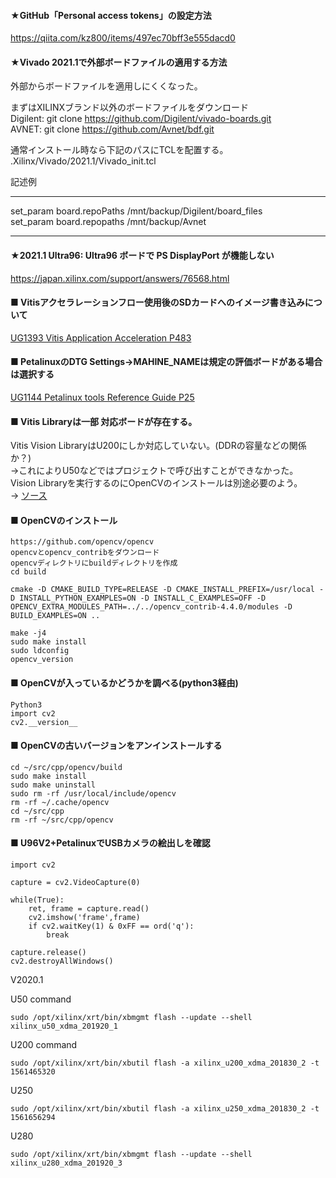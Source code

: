 #### ★GitHub「Personal access tokens」の設定方法  
https://qiita.com/kz800/items/497ec70bff3e555dacd0  
  
#### ★Vivado 2021.1で外部ボードファイルの適用する方法  
外部からボードファイルを適用しにくくなった。  
  
まずはXILINXブランド以外のボードファイルをダウンロード  
Digilent: git clone https://github.com/Digilent/vivado-boards.git  
AVNET: git clone https://github.com/Avnet/bdf.git  
  
通常インストール時なら下記のパスにTCLを配置する。  
.Xilinx/Vivado/2021.1/Vivado_init.tcl  
  
記述例  
***********************************************************  
set_param board.repoPaths /mnt/backup/Digilent/board_files  
set_param board.repopaths /mnt/backup/Avnet  
***********************************************************  
  
#### ★2021.1 Ultra96: Ultra96 ボードで PS DisplayPort が機能しない  
  
https://japan.xilinx.com/support/answers/76568.html  
  
  
#### ■ Vitisアクセラレーションフロー使用後のSDカードへのイメージ書き込みについて
[UG1393 Vitis Application Acceleration P483](https://japan.xilinx.com/support/documentation/sw_manuals_j/xilinx2020_1/ug1393-vitis-application-acceleration.pdf#page=483)
  
#### ■ PetalinuxのDTG Settings->MAHINE_NAMEは規定の評価ボードがある場合は選択する
[UG1144 Petalinux tools Reference Guide P25](https://japan.xilinx.com/support/documentation/sw_manuals_j/xilinx2020_1/ug1144-petalinux-tools-reference-guide.pdf#page=25)  
  
#### ■ Vitis Libraryは一部 対応ボードが存在する。
Vitis Vision LibraryはU200にしか対応していない。(DDRの容量などの関係か？)  
→これによりU50などではプロジェクトで呼び出すことができなかった。  
Vision Libraryを実行するのにOpenCVのインストールは別途必要のよう。  
→ [ソース](https://forums.xilinx.com/t5/High-Level-Synthesis-HLS/Using-Vitis-Vision-Libraries-and-OpenCV/td-p/1170435)  
  
#### ■ OpenCVのインストール  
```
https://github.com/opencv/opencv
opencvとopencv_contribをダウンロード
opencvディレクトリにbuildディレクトリを作成
cd build

cmake -D CMAKE_BUILD_TYPE=RELEASE -D CMAKE_INSTALL_PREFIX=/usr/local -D INSTALL_PYTHON_EXAMPLES=ON -D INSTALL_C_EXAMPLES=OFF -D OPENCV_EXTRA_MODULES_PATH=../../opencv_contrib-4.4.0/modules -D BUILD_EXAMPLES=ON ..  

make -j4
sudo make install
sudo ldconfig
opencv_version
```

#### ■ OpenCVが入っているかどうかを調べる(python3経由)
```
Python3  
import cv2  
cv2.__version__  
```

#### ■ OpenCVの古いバージョンをアンインストールする  
```
cd ~/src/cpp/opencv/build  
sudo make install  
sudo make uninstall  
sudo rm -rf /usr/local/include/opencv  
rm -rf ~/.cache/opencv  
cd ~/src/cpp  
rm -rf ~/src/cpp/opencv  
```
  
#### ■ U96V2+PetalinuxでUSBカメラの絵出しを確認
```
import cv2

capture = cv2.VideoCapture(0)

while(True):
    ret, frame = capture.read()
    cv2.imshow('frame',frame)
    if cv2.waitKey(1) & 0xFF == ord('q'):
        break

capture.release()
cv2.destroyAllWindows()
```


V2020.1  

U50 command  
```
sudo /opt/xilinx/xrt/bin/xbmgmt flash --update --shell xilinx_u50_xdma_201920_1  
```

U200 command  
```
sudo /opt/xilinx/xrt/bin/xbutil flash -a xilinx_u200_xdma_201830_2 -t 1561465320  
```

U250  
```
sudo /opt/xilinx/xrt/bin/xbutil flash -a xilinx_u250_xdma_201830_2 -t 1561656294  
```

U280  
```
sudo /opt/xilinx/xrt/bin/xbmgmt flash --update --shell xilinx_u280_xdma_201920_3  
```
